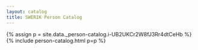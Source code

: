 ```yaml
---
layout: catalog
title: SWERIK Person Catalog
---
```

{% assign p = site.data._person-catalog.i-UB2UKCr2W8fJ3Rr4dtCeHb %}
{% include person-catalog.html p=p %}

